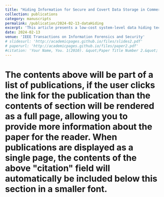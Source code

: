 ```yaml
---
title: "Hiding Information for Secure and Covert Data Storage in Commercial ReRAM Chips"
collection: publications
category: manuscripts
permalink: /publication/2024-02-13-dataHiding
excerpt: 'This article presents a low-cost system-level data hiding technique that does not interfere with normal memory operations, remains robust against device aging, and ensures the hidden message is unrecoverable without the secret key in commercially available resistive-RAM (ReRAM) chips.'
date: 2024-02-13
venue: 'IEEE Transactions on Information Forensics and Security'
# slidesurl: 'http://academicpages.github.io/files/slides2.pdf'
# paperurl: 'http://academicpages.github.io/files/paper2.pdf'
#citation: 'Your Name, You. 1(2010). &quot;Paper Title Number 2.&quot; <i>Journal 1</i>. 1(2).'
---
```


# The contents above will be part of a list of publications, if the user clicks the link for the publication than the contents of section will be rendered as a full page, allowing you to provide more information about the paper for the reader. When publications are displayed as a single page, the contents of the above "citation" field will automatically be included below this section in a smaller font.
